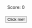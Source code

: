 <html lang="en">
<head>
    <meta charset="UTF-8">
    <meta name="viewport" content="width=device-width, initial-scale=1.0">
    <title>Simple Click Game</title>
    <style>
        body {
            display: flex;
            justify-content: center;
            align-items: center;
            height: 100vh;
            flex-direction: column;
        }
        #score {
            margin-bottom: 20px;
        }
    </style>
</head>
<body>
    <div id="score">Score: 0</div>
    <button id="clickMe">Click me!</button>
    <script>
        let score = 0;
        document.getElementById('clickMe').addEventListener('click', function() {
            score++;
            document.getElementById('score').innerText = 'Score: ' + score;
        });
    </script>
</body>
</html>
